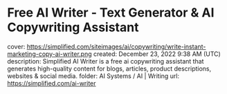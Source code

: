 # Free AI Writer - Text Generator & AI Copywriting Assistant

cover: https://simplified.com/siteimages/ai/copywriting/write-instant-marketing-copy-ai-writer.png
created: December 23, 2022 9:38 AM (UTC)
description: Simplified AI Writer is a free ai copywriting assistant that generates high-quality content for blogs, articles, product descriptions, websites & social media.
folder: AI Systems / AI | Writing
url: https://simplified.com/ai-writer